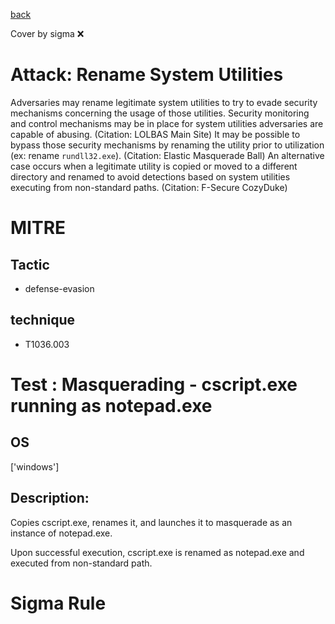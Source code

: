 [back](../index.md)

Cover by sigma :x: 

# Attack: Rename System Utilities

 Adversaries may rename legitimate system utilities to try to evade security mechanisms concerning the usage of those utilities. Security monitoring and control mechanisms may be in place for system utilities adversaries are capable of abusing. (Citation: LOLBAS Main Site) It may be possible to bypass those security mechanisms by renaming the utility prior to utilization (ex: rename <code>rundll32.exe</code>). (Citation: Elastic Masquerade Ball) An alternative case occurs when a legitimate utility is copied or moved to a different directory and renamed to avoid detections based on system utilities executing from non-standard paths. (Citation: F-Secure CozyDuke)

# MITRE
## Tactic
  - defense-evasion

## technique
  - T1036.003

# Test : Masquerading - cscript.exe running as notepad.exe

## OS

 ['windows']

## Description:

 Copies cscript.exe, renames it, and launches it to masquerade as an instance of notepad.exe.

Upon successful execution, cscript.exe is renamed as notepad.exe and executed from non-standard path.


# Sigma Rule
